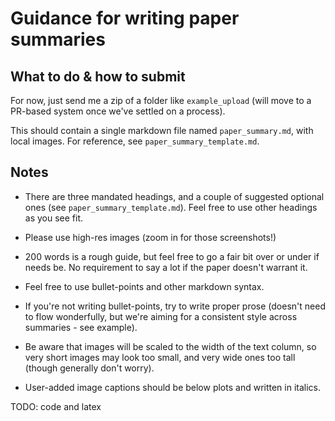 # Guidance for writing paper summaries

## What to do & how to submit

For now, just send me a zip of a folder like `example_upload` (will move to a PR-based
system once we've settled on a process).

This should contain a single markdown file named `paper_summary.md`, with local images.
For reference, see `paper_summary_template.md`.

## Notes

- There are three mandated headings, and a couple of suggested optional ones
(see `paper_summary_template.md`). Feel free to use other headings as you see fit.

- Please use high-res images (zoom in for those screenshots!)

- 200 words is a rough guide, but feel free to go a fair bit over or under if needs be.
No requirement to say a lot if the paper doesn't warrant it.

- Feel free to use bullet-points and other markdown syntax.

- If you're not writing bullet-points, try to write proper prose (doesn't need to flow
wonderfully, but we're aiming for a consistent style across summaries - see example).

- Be aware that images will be scaled to the width of the text column, so very short
images may look too small, and very wide ones too tall (though generally don't worry).

- User-added image captions should be below plots and written in italics.

TODO: code and latex